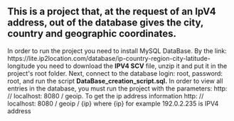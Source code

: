 <h2>This is a project that, at the request of an IpV4 address,</b>
out of the database gives the city, country and geographic coordinates.</h2>
<p> In order to run the project you need to install MySQL DataBase.
By the link: https://lite.ip2location.com/database/ip-country-region-city-latitude-longitude
you need to download the <b>IPV4 SCV</b> file, unzip it and put it in the project's root folder. 
Next, connect to the database login: root, password: root, and run the script <b>DataBase_creation_script.sql.</b>
In order to view all entries in the database, you must run the project with the parameters: http: // localhost: 8080 / geoip. 
To get the ip address information http: // localhost: 8080 / geoip / {ip} where {ip} for example 192.0.2.235 is IPV4 address</p>
